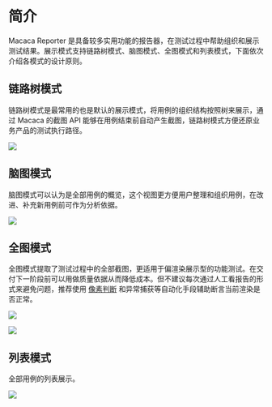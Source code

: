 # 简介

Macaca Reporter 是具备较多实用功能的报告器，在测试过程中帮助组织和展示测试结果。展示模式支持链路树模式、脑图模式、全图模式和列表模式，下面依次介绍各模式的设计原则。

## 链路树模式

链路树模式是最常用的也是默认的展示模式，将用例的组织结构按照树来展示，通过 Macaca 的截图 API 能够在用例结束前自动产生截图，链路树模式方便还原业务产品的测试执行路径。

![](https://wx1.sinaimg.cn/large/6d308bd9gy1g03hp2j3bwj21950u0h58.jpg)

## 脑图模式

脑图模式可以认为是全部用例的概览，这个视图更方便用户整理和组织用例，在改进、补充新用例前可作为分析依据。

![](https://wx1.sinaimg.cn/large/6d308bd9gy1g03hp2nibhj21950u0wyf.jpg)

## 全图模式

全图模式提取了测试过程中的全部截图，更适用于偏渲染展示型的功能测试。在交付下一阶段前可以用做质量依据从而降低成本。但不建议每次通过人工看报告的形式来避免问题，推荐使用 [像素判断](https://macacajs.github.io/zh/guide/computer-vision.html#%E5%85%B6%E5%AE%83%E6%96%B9%E6%A1%88) 和异常捕获等自动化手段辅助断言当前渲染是否正常。

![](https://wx1.sinaimg.cn/large/6d308bd9gy1g03hp2lea4j21950u0wyx.jpg)

![](https://wx1.sinaimg.cn/large/6d308bd9gy1g03hp2kkh3j21950u0wyg.jpg)

## 列表模式

全部用例的列表展示。

![](https://wx1.sinaimg.cn/large/6d308bd9gy1g03hp46lhpj21950u07pl.jpg)